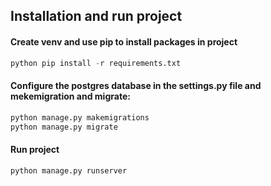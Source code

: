 ## Installation and run project
#### Create venv and use pip to install packages in project
```python
python pip install -r requirements.txt
```

#### Configure the postgres database in the settings.py file and mekemigration and migrate:
```python
python manage.py makemigrations
python manage.py migrate
```

#### Run project
```python
python manage.py runserver
```
